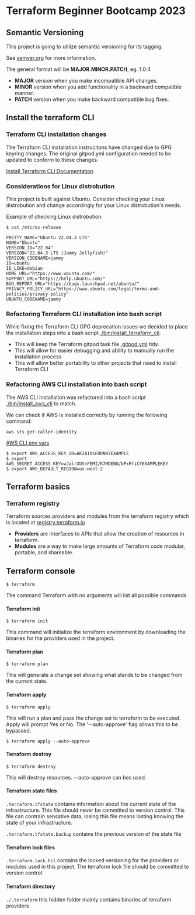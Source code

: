 # Terraform Beginner Bootcamp 2023

## Semantic Versioning

This project is going to utilize semantic versioning for its tagging. 

See [semver.org](https://semver.org/) for more information.

The general format will be **MAJOR.MINOR.PATCH**, eg. 1.0.4

- **MAJOR** version when you make incompatible API changes.
- **MINOR** version when you add functionality in a backward compatible manner.
- **PATCH** version when you make backward compatible bug fixes.

## Install the terraform CLI

### Terraform CLI installation changes

The Terraform CLI installation instrucitons have changed due to GPG keyring changes. The original gitpod.yml configuration needed to be updated to conform to these changes.

[Install Terraform CLI Documentation](https://developer.hashicorp.com/terraform/tutorials/aws-get-started/install-cli)

### Considerations for Linux distrobution

This project is built against Ubuntu. 
Consider checking your Linux distrobution and change accordingly for your Linux distrobution's needs. 

Example of checking Linux distrobution:
```
$ cat /etc/os-release 

PRETTY_NAME="Ubuntu 22.04.3 LTS"
NAME="Ubuntu"
VERSION_ID="22.04"
VERSION="22.04.3 LTS (Jammy Jellyfish)"
VERSION_CODENAME=jammy
ID=ubuntu
ID_LIKE=debian
HOME_URL="https://www.ubuntu.com/"
SUPPORT_URL="https://help.ubuntu.com/"
BUG_REPORT_URL="https://bugs.launchpad.net/ubuntu/"
PRIVACY_POLICY_URL="https://www.ubuntu.com/legal/terms-and-policies/privacy-policy"
UBUNTU_CODENAME=jammy
```

### Refactoring Terraform CLI installation into bash script

While fixing the Terraform CLI GPG deprecation issues we decided to place the installation steps into a bash script [./bin/install_terraform_cli](./bin/install_terraform_cli). 

- This will keep the Terraform gitpod task file [.gitpod.yml](./.gitpod.yml) tidy.
- This will allow for easier debugging and ability to manually run the installation process
- This will allow better portability to other projects that need to install Terraform CLI

### Refactoring AWS CLI installation into bash script 

The AWS CLI installation was refactored into a bash script [./bin/install_aws_cli](./bin/install_aws_cli) to match.

We can check if AWS is installed correctly by running the following command:
```
aws sts get-caller-identity
```

[AWS CLI env vars](https://docs.aws.amazon.com/cli/latest/userguide/cli-configure-envvars.html)
```
$ export AWS_ACCESS_KEY_ID=AKIAIOSFODNN7EXAMPLE
$ export AWS_SECRET_ACCESS_KEY=wJalrXUtnFEMI/K7MDENG/bPxRfiCYEXAMPLEKEY
$ export AWS_DEFAULT_REGION=us-west-2
```

## Terraform basics

### Terraform registry

Terraform sources providers and modules from the terraform registry which is located at [registry.terraform.io](https://registry.terraform.io)

- **Providers** are interfaces to APIs that allow the creation of resources in terraform.
- **Modules** are a way to make large amounts of Terraform code modular, portable, and shareable.

## Terraform console

```
$ terraform
```
The command Terraform with no arguments will list all possible commands

#### Terraform init

```
$ terraform init
```

This command will initialize the terraform environment by downloading the binaries for the providers used in the project.

#### Terraform plan

```
$ terraform plan
```

This will generate a change set showing what stands to be changed from the current state.

#### Terraform apply

```
$ terraform apply
```

This will run a plan and pass the change set to terraform to be executed. Apply will prompt Yes or No. The '--auto-approve' flag allows this to be bypassed.

```
$ terraform apply --auto-approve
```
#### Terraform destroy
```
$ terraform destroy
```
This will destroy resources. --auto-approve can bes used. 

#### Terraform state files

`.terraform.tfstate` contains information about the current state of the infrastructure. This file should never be committed to version control. This file can contrain sensative data, losing this file means losting knowing the state of your infrastructure. 

`.terraform.tfstate.backup` contains the previous version of the state file

#### Terraform lock files

`.terraform.lock.hcl` contains the locked versioning for the providers or modules used in this project. The terraform lock file should be committed to version control. 

#### Terraform directory

`./.terraform` this hidden folder mainly contains binaries of terraform providers